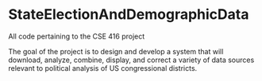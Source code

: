 # StateElectionAndDemographicData
All code pertaining to the CSE 416 project

The goal of the project is to design and develop a system that will download, analyze, combine, 
display, and correct a variety of data sources relevant to political analysis of US congressional districts. 
